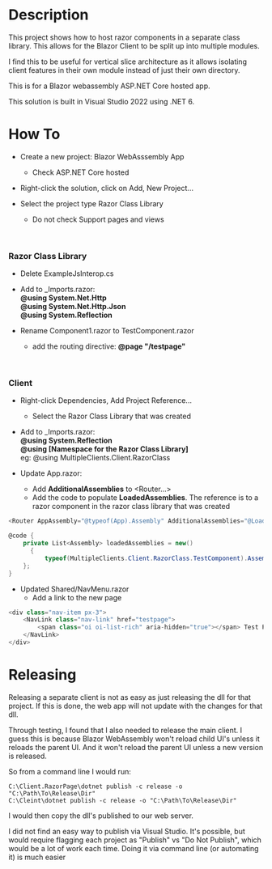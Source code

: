 # Description
This project shows how to host razor components in a separate class library.  This allows for the Blazor Client to be split up into multiple modules.

I find this to be useful for vertical slice architecture as it allows isolating client features in their own module instead of just their own directory.

This is for a Blazor webassembly ASP.NET Core hosted app.

This solution is built in Visual Studio 2022 using .NET 6.  

# How To
- Create a new project: Blazor WebAsssembly App
  - Check ASP.NET Core hosted

- Right-click the solution, click on Add, New Project...

- Select the project type Razor Class Library
  - Do not check Support pages and views
<br>

### Razor Class Library
- Delete ExampleJsInterop.cs

- Add to _Imports.razor:<br>
**@using System.Net.Http<br>
@using System.Net.Http.Json<br>
@using System.Reflection**

- Rename Component1.razor to TestComponent.razor
  - add the routing directive:  **@page "/testpage"**
<br>

### Client
- Right-click Dependencies, Add Project Reference...
  - Select the Razor Class Library that was created

- Add to _Imports.razor:<br>
**@using System.Reflection<br>
@using [Namespace for the Razor Class Library]**<br>
eg: @using MultipleClients.Client.RazorClass

- Update App.razor:<br>
  - Add **AdditionalAssemblies** to &lt;Router...&gt;
  - Add the code to populate **LoadedAssemblies**.  The reference is to a razor component in the razor class library that was created
```C#
<Router AppAssembly="@typeof(App).Assembly" AdditionalAssemblies="@LoadedAssemblies">
```

```C#
@code {
    private List<Assembly> loadedAssemblies = new()
	  {
	      typeof(MultipleClients.Client.RazorClass.TestComponent).Assembly
    };
}
```

- Updated Shared/NavMenu.razor
  - Add a link to the new page
```C#
<div class="nav-item px-3">
    <NavLink class="nav-link" href="testpage">
        <span class="oi oi-list-rich" aria-hidden="true"></span> Test Page
    </NavLink>
</div>

```

# Releasing
Releasing a separate client is not as easy as just releasing the dll for that project.  If this is done, the web app will not update with the changes for that dll.

Through testing, I found that I also needed to release the main client.  I guess this is because Blazor WebAssembly won't reload child UI's unless it reloads the parent UI.  And it won't reload the parent UI unless a new version is released.

So from a command line I would run:
```DOS
C:\Client.RazorPage\dotnet publish -c release -o "C:\Path\To\Release\Dir"
C:\Cleint\dotnet publish -c release -o "C:\Path\To\Release\Dir"
```

I would then copy the dll's published to our web server.

I did not find an easy way to publish via Visual Studio.  It's possible, but would require flagging each project as "Publish" vs "Do Not Publish", which would be a lot of work each time.  Doing it via command line (or automating it) is much easier
